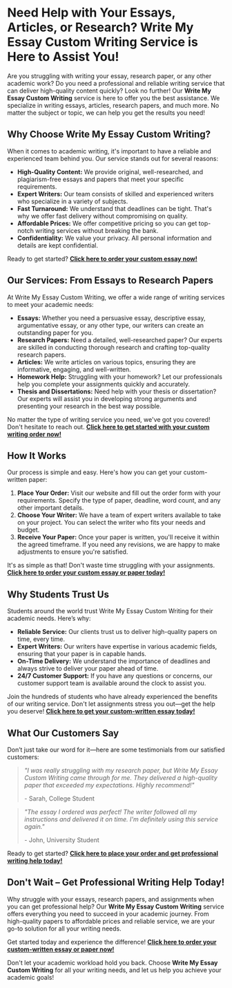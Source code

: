 # Need Help with Your Essays, Articles, or Research? Write My Essay Custom Writing Service is Here to Assist You!

Are you struggling with writing your essay, research paper, or any other academic work? Do you need a professional and reliable writing service that can deliver high-quality content quickly? Look no further! Our **Write My Essay Custom Writing** service is here to offer you the best assistance. We specialize in writing essays, articles, research papers, and much more. No matter the subject or topic, we can help you get the results you need!

## Why Choose Write My Essay Custom Writing?

When it comes to academic writing, it's important to have a reliable and experienced team behind you. Our service stands out for several reasons:

- **High-Quality Content:** We provide original, well-researched, and plagiarism-free essays and papers that meet your specific requirements.
- **Expert Writers:** Our team consists of skilled and experienced writers who specialize in a variety of subjects.
- **Fast Turnaround:** We understand that deadlines can be tight. That's why we offer fast delivery without compromising on quality.
- **Affordable Prices:** We offer competitive pricing so you can get top-notch writing services without breaking the bank.
- **Confidentiality:** We value your privacy. All personal information and details are kept confidential.

Ready to get started? [**Click here to order your custom essay now!**](https://tinyurl.com/topessay?keyword=write+my+essay+custom+writing)

## Our Services: From Essays to Research Papers

At Write My Essay Custom Writing, we offer a wide range of writing services to meet your academic needs:

- **Essays:** Whether you need a persuasive essay, descriptive essay, argumentative essay, or any other type, our writers can create an outstanding paper for you.
- **Research Papers:** Need a detailed, well-researched paper? Our experts are skilled in conducting thorough research and crafting top-quality research papers.
- **Articles:** We write articles on various topics, ensuring they are informative, engaging, and well-written.
- **Homework Help:** Struggling with your homework? Let our professionals help you complete your assignments quickly and accurately.
- **Thesis and Dissertations:** Need help with your thesis or dissertation? Our experts will assist you in developing strong arguments and presenting your research in the best way possible.

No matter the type of writing service you need, we've got you covered! Don't hesitate to reach out. [**Click here to get started with your custom writing order now!**](https://tinyurl.com/topessay?keyword=write+my+essay+custom+writing)

## How It Works

Our process is simple and easy. Here's how you can get your custom-written paper:

1. **Place Your Order:** Visit our website and fill out the order form with your requirements. Specify the type of paper, deadline, word count, and any other important details.
2. **Choose Your Writer:** We have a team of expert writers available to take on your project. You can select the writer who fits your needs and budget.
3. **Receive Your Paper:** Once your paper is written, you'll receive it within the agreed timeframe. If you need any revisions, we are happy to make adjustments to ensure you're satisfied.

It's as simple as that! Don't waste time struggling with your assignments. [**Click here to order your custom essay or paper today!**](https://tinyurl.com/topessay?keyword=write+my+essay+custom+writing)

## Why Students Trust Us

Students around the world trust Write My Essay Custom Writing for their academic needs. Here’s why:

- **Reliable Service:** Our clients trust us to deliver high-quality papers on time, every time.
- **Expert Writers:** Our writers have expertise in various academic fields, ensuring that your paper is in capable hands.
- **On-Time Delivery:** We understand the importance of deadlines and always strive to deliver your paper ahead of time.
- **24/7 Customer Support:** If you have any questions or concerns, our customer support team is available around the clock to assist you.

Join the hundreds of students who have already experienced the benefits of our writing service. Don't let assignments stress you out—get the help you deserve! [**Click here to get your custom-written essay today!**](https://tinyurl.com/topessay?keyword=write+my+essay+custom+writing)

## What Our Customers Say

Don’t just take our word for it—here are some testimonials from our satisfied customers:

> _"I was really struggling with my research paper, but Write My Essay Custom Writing came through for me. They delivered a high-quality paper that exceeded my expectations. Highly recommend!"_
> 
> <footer>- Sarah, College Student</footer>

> _"The essay I ordered was perfect! The writer followed all my instructions and delivered it on time. I'm definitely using this service again."_
> 
> <footer>- John, University Student</footer>

Ready to get started? [**Click here to place your order and get professional writing help today!**](https://tinyurl.com/topessay?keyword=write+my+essay+custom+writing)

## Don't Wait – Get Professional Writing Help Today!

Why struggle with your essays, research papers, and assignments when you can get professional help? Our **Write My Essay Custom Writing** service offers everything you need to succeed in your academic journey. From high-quality papers to affordable prices and reliable service, we are your go-to solution for all your writing needs.

Get started today and experience the difference! [**Click here to order your custom-written essay or paper now!**](https://tinyurl.com/topessay?keyword=write+my+essay+custom+writing)

Don't let your academic workload hold you back. Choose **Write My Essay Custom Writing** for all your writing needs, and let us help you achieve your academic goals!
